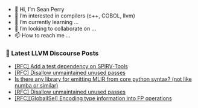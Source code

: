 - 👋 Hi, I’m Sean Perry
- 👀 I’m interested in compilers (c++, COBOL, llvm)
- 🌱 I’m currently learning ...
- 💞️ I’m looking to collaborate on ...
- 📫 How to reach me ...

<!---
s66perry/s66perry is a ✨ special ✨ repository because its `README.md` (this file) appears on your GitHub profile.
You can click the Preview link to take a look at your changes.
--->
### 📕 Latest LLVM Discourse Posts

<!-- DISCOURSE-LLVM:START -->
- [[RFC] Add a test dependency on SPIRV-Tools](https://discourse.llvm.org/t/rfc-add-a-test-dependency-on-spirv-tools/75135#post_2)
- [[RFC] Disallow unmaintained unused passes](https://discourse.llvm.org/t/rfc-disallow-unmaintained-unused-passes/75151#post_2)
- [Is there any library for emitting MLIR from core python syntax? &lpar;not like numba or similar&rpar;](https://discourse.llvm.org/t/is-there-any-library-for-emitting-mlir-from-core-python-syntax-not-like-numba-or-similar/75131#post_9)
- [[RFC] Disallow unmaintained unused passes](https://discourse.llvm.org/t/rfc-disallow-unmaintained-unused-passes/75151#post_1)
- [[RFC][GlobalISel] Encoding type information into FP operations](https://discourse.llvm.org/t/rfc-globalisel-encoding-type-information-into-fp-operations/75107#post_10)
<!-- DISCOURSE-LLVM:END -->

